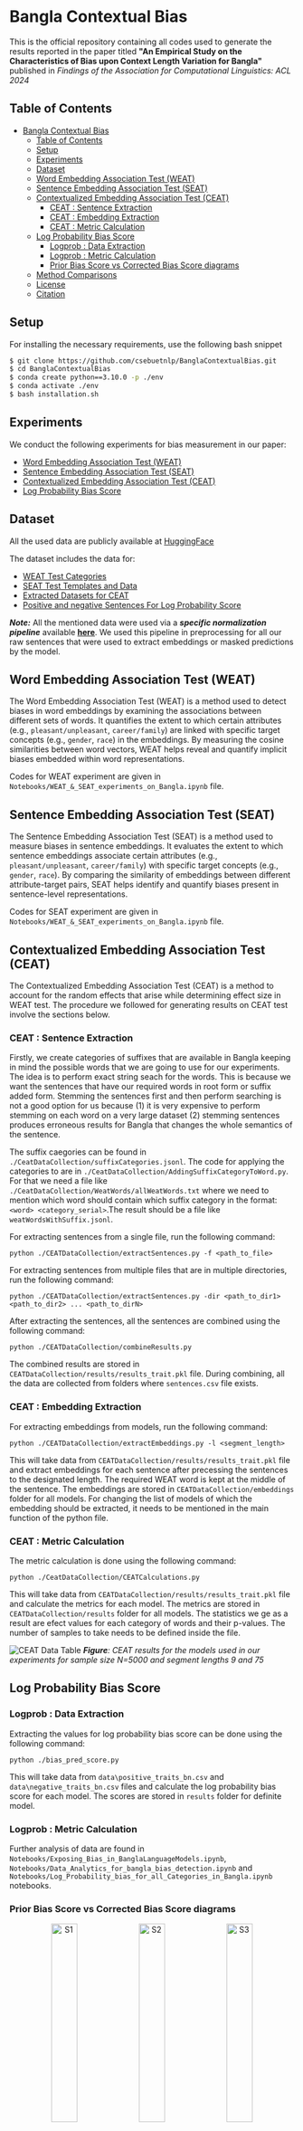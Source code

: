 # Bangla Contextual Bias

This is the official repository containing all codes used to generate the results reported in the paper titled **"An Empirical Study on the Characteristics of Bias upon Context Length Variation for Bangla"** published in *Findings of the Association for Computational Linguistics: ACL 2024*

## Table of Contents

- [Bangla Contextual Bias](#bangla-contextual-bias)
    - [Table of Contents](#table-of-contents)
    - [Setup](#requirements)
    - [Experiments](#experiments)
    - [Dataset](#dataset)
    - [Word Embedding Association Test (WEAT)](#word-embedding-association-test-weat)
    - [Sentence Embedding Association Test (SEAT)](#sentence-embedding-association-test-seat)
    - [Contextualized Embedding Association Test (CEAT)](#contextualized-embedding-association-test-ceat)
        - [CEAT : Sentence Extraction](#ceat--sentence-extraction)
        - [CEAT : Embedding Extraction](#ceat--embedding-extraction)
        - [CEAT : Metric Calculation](#ceat--metric-calculation)
    - [Log Probability Bias Score](#log-probability-bias-score)
        - [Logprob : Data Extraction](#logprob--data-extraction)
        - [Logprob : Metric Calculation](#logprob--metric-calculation)
        - [Prior Bias Score vs Corrected Bias Score diagrams](#prior-bias-score-vs-corrected-bias-score-diagrams)
    - [Method Comparisons](#method-comparisons)
    - [License](#license)
    - [Citation](#citation)


## Setup

For installing the necessary requirements, use the following bash snippet

```bash
$ git clone https://github.com/csebuetnlp/BanglaContextualBias.git
$ cd BanglaContextualBias
$ conda create python==3.10.0 -p ./env
$ conda activate ./env
$ bash installation.sh
```

## Experiments

We conduct the following experiments for bias measurement in our paper:

- [Word Embedding Association Test (WEAT)](#word-embedding-association-test-weat)
- [Sentence Embedding Association Test (SEAT)](#sentence-embedding-association-test-seat)
- [Contextualized Embedding Association Test (CEAT)](#contextualized-embedding-association-test-ceat)
- [Log Probability Bias Score](#log-probability-bias-score)

## Dataset

All the used data are publicly available at [HuggingFace](https://huggingface.co/datasets/csebuetnlp/BanglaContextualBias)

The dataset includes the data for:
- [WEAT Test Categories](https://huggingface.co/datasets/csebuetnlp/BanglaContextualBias/tree/main/weat_bn_data)
- [SEAT Test Templates and Data](https://huggingface.co/datasets/csebuetnlp/BanglaContextualBias/tree/main/seat_bn_data)
- [Extracted Datasets for CEAT](https://huggingface.co/datasets/csebuetnlp/BanglaContextualBias/blob/main/weat_word_extracted_sentences.zip)
- [Positive and negative Sentences For Log Probability Score](https://huggingface.co/datasets/csebuetnlp/BanglaContextualBias/tree/main)

***Note:*** All the mentioned data were used via a ***specific normalization pipeline*** available **[here](https://github.com/csebuetnlp/normalizer)**. We used this pipeline in preprocessing for all our raw sentences that were used to extract embeddings or masked predictions by the model.

## Word Embedding Association Test (WEAT)

The Word Embedding Association Test (WEAT) is a method used to detect biases in word embeddings by examining the associations between different sets of words. It quantifies the extent to which certain attributes (e.g., `pleasant/unpleasant`, `career/family`) are linked with specific target concepts (e.g., `gender`, `race`) in the embeddings. By measuring the cosine similarities between word vectors, WEAT helps reveal and quantify implicit biases embedded within word representations.

Codes for WEAT experiment are given in `Notebooks/WEAT_&_SEAT_experiments_on_Bangla.ipynb` file.

## Sentence Embedding Association Test (SEAT)

The Sentence Embedding Association Test (SEAT) is a method used to measure biases in sentence embeddings. It evaluates the extent to which sentence embeddings associate certain attributes (e.g., `pleasant/unpleasant`, `career/family`) with specific target concepts (e.g., `gender`, `race`). By comparing the similarity of embeddings between different attribute-target pairs, SEAT helps identify and quantify biases present in sentence-level representations.


Codes for SEAT experiment are given in `Notebooks/WEAT_&_SEAT_experiments_on_Bangla.ipynb` file.

## Contextualized Embedding Association Test (CEAT)

The Contextualized Embedding Association Test (CEAT) is a method to account for the random effects that arise while determining effect size in WEAT test. The procedure we followed for generating results on CEAT test involve the sections below.

### CEAT : Sentence Extraction

Firstly, we create categories of suffixes that are available in Bangla keeping in mind the possible words that we are going to use for our experiments. The idea is to perform exact string seach for the words. This is because we want the sentences that have our required words in root form or suffix added form. Stemming the sentences first and then perform searching is not a good option for us because (1) it is very expensive to perform stemming on each word on a very large dataset (2) stemming sentences produces erroneous results for Bangla that changes the whole semantics of the sentence. 

The suffix caegories can be found in `./CeatDataCollection/suffixCategories.jsonl`. The code for applying the categories to are in `./CeatDataCollection/AddingSuffixCategoryToWord.py`. For that we need a file like `./CeatDataCollection/WeatWords/allWeatWords.txt` where we need to mention which word should contain which suffix category in the format: `<word> <category_serial>`.The result should be a file like `weatWordsWithSuffix.jsonl`.

For extracting sentences from a single file, run the following command:
```
python ./CEATDataCollection/extractSentences.py -f <path_to_file>
```
For extracting sentences from multiple files that are in multiple directories, run the following command:
```
python ./CEATDataCollection/extractSentences.py -dir <path_to_dir1> <path_to_dir2> ... <path_to_dirN>
```
After extracting the sentences, all the sentences are combined using the following command:
```
python ./CEATDataCollection/combineResults.py
```
The combined results are stored in `CEATDataCollection/results/results_trait.pkl` file. During combining, all the data are collected from folders where `sentences.csv` file exists.

### CEAT : Embedding Extraction
For extracting embeddings from models, run the following command:
```
python ./CEATDataCollection/extractEmbeddings.py -l <segment_length>
```
This will take data from `CEATDataCollection/results/results_trait.pkl` file and extract embeddings for each sentence after precessing the sentences to the designated length. The required WEAT word is kept at the middle of the sentence. The embeddings are stored in `CEATDataCollection/embeddings` folder for all models. For changing the list of models of which the embedding should be extracted, it needs to be mentioned in the main function of the python file. 

### CEAT : Metric Calculation
The metric calculation is done using the following command:
```
python ./CeatDataCollection/CEATCalculations.py
```
This will take data from `CEATDataCollection/results/results_trait.pkl` file and calculate the metrics for each model. The metrics are stored in `CEATDataCollection/results` folder for all models. The statistics we ge as a result are efect values for each category of words and their p-values. The number of samples to take needs to be defined inside the file. 

![CEAT Data Table](figures/CEAT_Table.png)
***Figure**: CEAT results for the models used in our experiments for sample size N=5000 and segment lengths 9 and 75*


## Log Probability Bias Score

### Logprob : Data Extraction
Extracting the values for log probability bias score can be done using the following command:
```
python ./bias_pred_score.py
```
This will take data from `data\positive_traits_bn.csv` and `data\negative_traits_bn.csv` files and calculate the log probability bias score for each model. The scores are stored in `results` folder for definite model.
### Logprob : Metric Calculation
Further analysis of data are found in `Notebooks/Exposing_Bias_in_BanglaLanguageModels.ipynb`, `Notebooks/Data_Analytics_for_bangla_bias_detection.ipynb` and `Notebooks/Log_Probability_bias_for_all_Categories_in_Bangla.ipynb` notebooks.


### Prior Bias Score vs Corrected Bias Score diagrams

<p align="center">
  <img src="figures/BBGenNeg/hexplot_Negative_Traits_S1.png" width="30%" alt="S1">
  <img src="figures/BBGenNeg/hexplot_Negative_Traits_S2.png" width="30%" alt="S2">
  <img src="figures/BBGenNeg/hexplot_Negative_Traits_S3.png" width="30%" alt="S3">
</p>
<p align="center">
  <img src="figures/BBGenNeg/hexplot_Negative_Traits_S4.png" width="30%" alt="S4">
  <img src="figures/BBGenNeg/hexplot_Negative_Traits_S5.png" width="30%" alt="S5">
</p>


*Figure: Prior Bias Score vs Corrected Bias Score diagrams for sentence structures S1 to S5 on negative traits. Experiment run on **BanglaBERT** (Large) Generator.*


## Method Comparisons

| Category                                        | WEAT (word2vec) | WEAT (GloVe) | SEAT  | CEAT  | Log Probability Bias |
|-------------------------------------------------|-----------------|--------------|-------|-------|----------------------|
| C1: Flowers/Insects (Pleasant/Unpleasant)       | 1.77*           | 1.27*        | 0.89* | 1.225*| 0.89*                |
| C2: Music/Weapons (Pleasant/Unpleasant)         | 1.53*           | 0.99*        | -0.03 | -0.226*| 0.42*               |
| C3: Male/Female names (Pleasant/Unpleasant)     | 0.38            | 1.35*        | 0.78* | 0.182*| 0.22                 |
| C4: Male/Female names (Career/Family)           | 1.44*           | -0.18        | -0.58 | 0.639*| 0.71*                |
| C5: Male/Female terms (Career/Family)           | 0.42            | 0.17         | -0.44 | 0.263*| 0.62*                |
| C6: Math/Art (Male/Female terms)                | 1.00*           | 0.68*        | -0.17 | 0.258*| 0.93*                |
| C7: Math/Art (Male/Female names)                | -0.17           | -0.93        | -0.67 | -0.643*| 0.48*               |
| C8: Science/Art (Male/Female terms)             | -0.22           | -0.20        | -0.76 | 0.366*| 0.98*                |
| C9: Science/Art (Male/Female names)             | 0.23            | -1.03        | -1.13 | -0.591*| 0.70*               |

***Figure**:Effect size of bias measurements for various experiments (\* indicates statistically significant at p < 0.05)*

## License
Contents of this repository are restricted to non-commercial research purposes only under the [Creative Commons Attribution-NonCommercial-ShareAlike 4.0 International License (CC BY-NC-SA 4.0)](https://creativecommons.org/licenses/by-nc-sa/4.0/). 

<a rel="license" href="http://creativecommons.org/licenses/by-nc-sa/4.0/"><img alt="Creative Commons License" style="border-width:0" src="https://i.creativecommons.org/l/by-nc-sa/4.0/88x31.png" /></a>


## Citation
If you use any of the datasets or code modules or use our work as a reference, please cite the following paper:
```
@misc{sadhu2024empiricalstudycharacteristicsbias,
      title={An Empirical Study on the Characteristics of Bias upon Context Length Variation for Bangla}, 
      author={Jayanta Sadhu and Ayan Antik Khan and Abhik Bhattacharjee and Rifat Shahriyar},
      year={2024},
      eprint={2406.17375},
      archivePrefix={arXiv},
      primaryClass={cs.CL}
      url={https://arxiv.org/abs/2406.17375}, 
}
```
